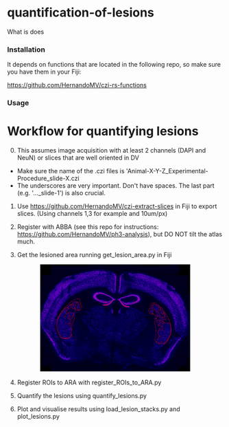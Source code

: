 # quantification-of-lesions
What is does

### Installation

It depends on functions that are located in the following repo, so make sure you have them in your Fiji:

https://github.com/HernandoMV/czi-rs-functions



### Usage

# Workflow for quantifying lesions
0. This assumes image acquisition with at least 2 channels (DAPI and NeuN) or slices that are well oriented in DV
  - Make sure the name of the .czi files is 'Animal-X-Y-Z_Experimental-Procedure_slide-X.czi
  - The underscores are very important. Don't have spaces. The last part (e.g. '..._slide-1') is also crucial.

1. Use https://github.com/HernandoMV/czi-extract-slices in Fiji to export slices. (Using channels 1,3 for example and 10um/px)

2. Register with ABBA (see this repo for instructions: https://github.com/HernandoMV/ph3-analysis), but DO NOT tilt the atlas much.

3. Get the lesioned area running get_lesion_area.py in Fiji
<p align="middle">
  <img src="doc/imgs/img_1.png" width=350>
</p>

4. Register ROIs to ARA with register_ROIs_to_ARA.py

5. Quantify the lesions using quantify_lesions.py

6. Plot and visualise results using load_lesion_stacks.py and plot_lesions.py


